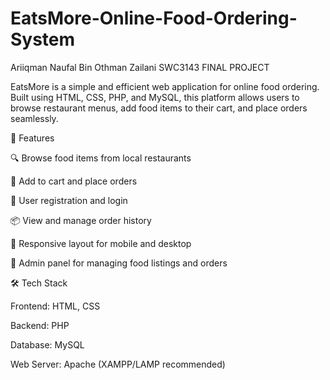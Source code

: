 # EatsMore-Online-Food-Ordering-System
Ariiqman Naufal Bin Othman Zailani SWC3143 FINAL PROJECT

EatsMore is a simple and efficient web application for online food ordering. Built using HTML, CSS, PHP, and MySQL, this platform allows users to browse restaurant menus, add food items to their cart, and place orders seamlessly.

🌟 Features

🔍 Browse food items from local restaurants

🛒 Add to cart and place orders

👤 User registration and login

📦 View and manage order history

📱 Responsive layout for mobile and desktop

🧾 Admin panel for managing food listings and orders

🛠️ Tech Stack

Frontend: HTML, CSS

Backend: PHP

Database: MySQL

Web Server: Apache (XAMPP/LAMP recommended)

